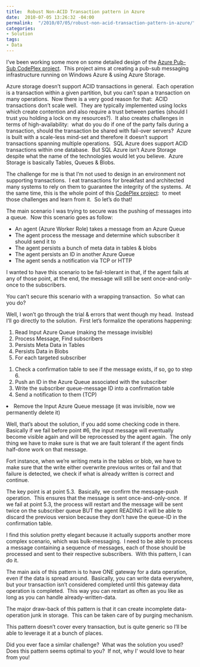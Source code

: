 ```yaml
---
title:  Robust Non-ACID Transaction pattern in Azure
date:  2010-07-05 13:26:32 -04:00
permalink:  "/2010/07/05/robust-non-acid-transaction-pattern-in-azure/"
categories:
- Solution
tags:
- Data
---
```

<p>I’ve been working some more on some detailed design of the <a href="http://azurepubsub.codeplex.com/">Azure Pub-Sub CodePlex project</a>.&#160; This project aims at creating a pub-sub messaging infrastructure running on Windows Azure &amp; using Azure Storage.</p>  <p>Azure storage doesn’t support ACID transactions in general.&#160; Each operation is a transaction within a given partition, but you can’t span a transaction on many operations.&#160; Now there is a very good reason for that:&#160; ACID transactions don’t scale well.&#160; They are typically implemented using locks which create contention and also require a trust between parties (should I trust you holding a lock on my resources?).&#160; It also creates challenges in terms of high-availability:&#160; what do you do if one of the party fails during a transaction, should the transaction be shared with fail-over servers?&#160; Azure is built with a scale-less mind-set and therefore it doesn’t support transactions spanning multiple operations.&#160; SQL Azure does support ACID transactions within one database.&#160; But SQL Azure isn’t Azure Storage despite what the name of the technologies would let you believe.&#160; Azure Storage is basically Tables, Queues &amp; Blobs.</p>  <p>The challenge for me is that I’m not used to design in an environment not supporting transactions.&#160; I eat transactions for breakfast and architected many systems to rely on them to guarantee the integrity of the systems.&#160; At the same time, this is the whole point of this <a href="http://azurepubsub.codeplex.com/">CodePlex project</a>:&#160; to meet those challenges and learn from it.&#160; So let’s do that!</p>  <p>The main scenario I was trying to secure was the pushing of messages into a queue.&#160; Now this scenario goes as follow:</p>  <ul>   <li>An agent (Azure Worker Role) takes a message from an Azure Queue</li>    <li>The agent process the message and determine which subscriber it should send it to</li>    <li>The agent persists a bunch of meta data in tables &amp; blobs</li>    <li>The agent persists an ID in another Azure Queue</li>    <li>The agent sends a notification via TCP or HTTP</li> </ul>  <p>I wanted to have this scenario to be fail-tolerant in that, if the agent fails at any of those point, at the end, the message will still be sent once-and-only-once to the subscribers.</p>  <p>You can’t secure this scenario with a wrapping transaction.&#160; So what can you do?</p>  <p>Well, I won’t go through the trial &amp; errors that went though my head.&#160; Instead I’ll go directly to the solution.&#160; First let’s formalize the operations happening:</p>  <ol>   <li>Read Input Azure Queue (making the message invisible)</li>    <li>Process Message, Find subscribers</li>    <li>Persists Meta Data in Tables</li>    <li>Persists Data in Blobs</li>    <li>For each targeted subscriber</li>    </ol><ol>     <li>Check a confirmation table to see if the message exists, if so, go to step 6.</li>      <li>Push an ID in the Azure Queue associated with the subscriber</li>      <li>Write the subscriber queue-message ID into a confirmation table</li>      <li>Send a notification to them (TCP)</li>   </ol>    <li>Remove the Input Azure Queue message (it was invisible, now we permanently delete it)</li>   <p>Well, that’s about the solution, if you add some checking code in there.&#160; Basically if we fail before point #6, the input message will eventually become visible again and will be reprocessed by the agent again.&#160; The only thing we have to make sure is that we are fault tolerant if the agent finds half-done work on that message.</p>  <p>Fort instance, when we’re writing meta in the tables or blob, we have to make sure that the write either overwrite previous writes or fail and that failure is detected, we check if what is already written is correct and continue.</p>  <p>The key point is at point 5.3.&#160; Basically, we confirm the message-push operation.&#160; This ensures that the message is sent once-and-only-once.&#160; If we fail at point 5.3, the process will restart and the message will be sent twice on the subscriber queue BUT the agent READING it will be able to discard the previous version because they don’t have the queue-ID in the confirmation table.</p>  <p>I find this solution pretty elegant because it actually supports another more complex scenario, which was bulk-messaging.&#160; I need to be able to process a message containing a sequence of messages, each of those should be processed and sent to their respective subscribers.&#160; With this pattern, I can do it.</p>  <p>The main axis of this pattern is to have ONE gateway for a data operation, even if the data is spread around.&#160; Basically, you can write data everywhere, but your transaction isn’t considered completed until this gateway data operation is completed.&#160; This way you can restart as often as you like as long as you can handle already-written-data.</p>  <p>The major draw-back of this pattern is that it can create incomplete data-operation junk in storage.&#160; This can be taken care of by purging mechanism.</p>  <p>This pattern doesn’t cover every transaction, but is quite generic so I’ll be able to leverage it at a bunch of places.</p>  <p>Did you ever face a similar challenge?&#160; What was the solution you used?&#160; Does this pattern seems optimal to you?&#160; If not, why I' would love to hear from you!</p>